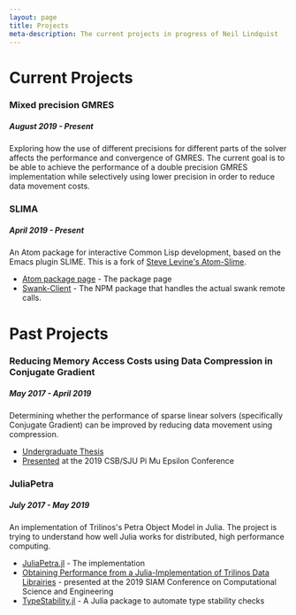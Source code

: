 ```yaml
---
layout: page
title: Projects
meta-description: The current projects in progress of Neil Lindquist
---
```


# Current Projects


### Mixed precision GMRES
##### August 2019 - Present
Exploring how the use of different precisions for different parts of the solver affects the performance and convergence of GMRES.
The current goal is to be able to achieve the performance of a double precision GMRES implementation while selectively using lower precision in order to reduce data movement costs.


### SLIMA
##### April 2019 - Present
An Atom package for interactive Common Lisp development, based on the Emacs plugin SLIME.
This is a fork of [Steve Levine's Atom-Slime](https://github.com/sjlevine/atom-slime).

* [Atom package page](https://atom.io/packages/slima) - The package page
* [Swank-Client](https://www.npmjs.com/package/swank-client) - The NPM package that handles the actual swank remote calls.

# Past Projects

### Reducing Memory Access Costs using Data Compression in Conjugate Gradient
##### May 2017 - April 2019
Determining whether the performance of sparse linear solvers (specifically Conjugate Gradient) can be improved by reducing data movement using compression.
* [Undergraduate Thesis](https://github.com/neil-lindquist/Undergrad-Thesis/blob/master/thesis.pdf)
* [Presented](/files/2019-04-12-PMEslides.pdf) at the 2019 CSB/SJU Pi Mu Epsilon Conference

### JuliaPetra
##### July 2017 - May 2019
An implementation of Trilinos's Petra Object Model in Julia.
The project is trying to understand how well Julia works for distributed, high performance computing.

* [JuliaPetra.jl](https://github.com/collegeville/JuliaPetra.jl) - The implementation
* [Obtaining Performance from a Julia-Implementation of Trilinos Data Librairies](https://www.pathlms.com/siam/courses/10878/sections/14368/video_presentations/127457) - presented at the 2019 SIAM Conference on Computational Science and Engineering
* [TypeStability.jl](https://github.com/collegeville/typestability.jl) - A Julia package to automate type stability checks
